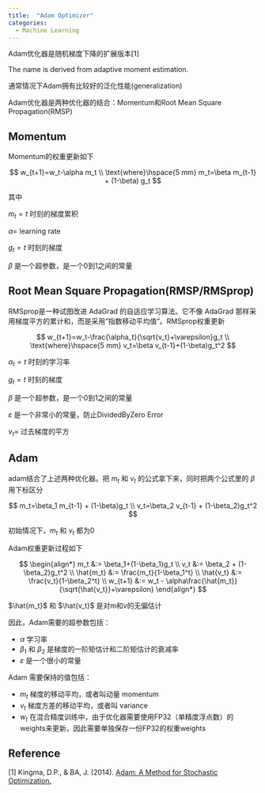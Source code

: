 ```yaml
---
title:  "Adam Optimizer"
categories:
  - Machine Learning
---
```


Adam优化器是随机梯度下降的扩展版本[1]

The name is derived from adaptive moment estimation.

通常情况下Adam拥有比较好的泛化性能(generalization)

Adam优化器是两种优化器的结合：Momentum和Root Mean Square Propagation(RMSP)

## Momentum

Momentum的权重更新如下

$$
w_{t+1}=w_t-\alpha m_t \\
\text{where}\hspace{5 mm} m_t=\beta m_{t-1} + (1-\beta) g_t
$$

其中

$m_t=t$ 时刻的梯度累积

$\alpha=$ learning rate

$g_t = t$ 时刻的梯度

$\beta$ 是一个超参数，是一个0到1之间的常量

## Root Mean Square Propagation(RMSP/RMSprop)

RMSprop是一种试图改进 AdaGrad 的自适应学习算法。它不像 AdaGrad 那样采用梯度平方的累计和，而是采用“指数移动平均值”。RMSprop权重更新

$$
w_{t+1}=w_t-\frac{\alpha_t}{\sqrt{v_t}+\varepsilon}g_t \\
\text{where}\hspace{5 mm} v_t=\beta v_{t-1}+(1-\beta)g_t^2
$$

$\alpha_t=t$ 时刻的学习率

$g_t = t$ 时刻的梯度

$\beta$ 是一个超参数，是一个0到1之间的常量

$\varepsilon$ 是一个非常小的常量，防止DividedByZero Error

$v_t=$ 过去梯度的平方

## Adam
adam结合了上述两种优化器。把 $m_t$ 和 $v_t$ 的公式拿下来，同时把两个公式里的 $\beta$ 用下标区分

$$
m_t=\beta_1 m_{t-1} + (1-\beta)g_t \\
v_t=\beta_2 v_{t-1} + (1-\beta_2)g_t^2
$$

初始情况下，$m_t$ 和 $v_t$ 都为0

Adam权重更新过程如下

$$
\begin{align*}
    m_t &:= \beta_1+(1-\beta_1)g_t \\
    v_t &:= \beta_2 + (1-\beta_2)g_t^2 \\
    \hat{m_t} &:= \frac{m_t}{1-\beta_1^t} \\
    \hat{v_t} &:= \frac{v_t}{1-\beta_2^t} \\
    w_{t+1} &:= w_t - \alpha\frac{\hat{m_t}}{\sqrt{\hat{v_t}}+\varepsilon}
\end{align*}
$$

$\hat{m_t}$ 和 $\hat{v_t}$ 是对m和v的无偏估计

因此，Adam需要的超参数包括：

- $\alpha$ 学习率
- $\beta_1$ 和 $\beta_2$ 是梯度的一阶矩估计和二阶矩估计的衰减率
- $\varepsilon$ 是一个很小的常量

Adam 需要保持的值包括：

- $m_t$ 梯度的移动平均，或者叫动量 momentum
- $v_t$ 梯度方差的移动平均，或者叫 variance
- $w_t$ 在混合精度训练中，由于优化器需要使用FP32（单精度浮点数）的weights来更新，因此需要单独保存一份FP32的权重weights

## Reference

[1] Kingma, D.P., & BA, J. (2014). [Adam: A Method for Stochastic Optimization.](https://arxiv.org/abs/1412.6980)